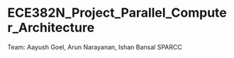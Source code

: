 # ECE382N_Project_Parallel_Computer_Architecture
Team: Aayush Goel, Arun Narayanan, Ishan Bansal
SPARCC
